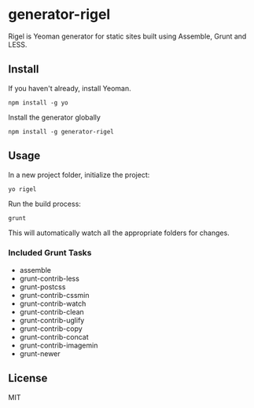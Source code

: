 # generator-rigel

Rigel is Yeoman generator for static sites built using Assemble, Grunt and LESS.

## Install
If you haven't already, install Yeoman.

	npm install -g yo

Install the generator globally

	npm install -g generator-rigel

## Usage

In a new project folder, initialize the project:

	yo rigel

Run the build process:

	grunt

This will automatically watch all the appropriate folders for changes.

### Included Grunt Tasks

- assemble
- grunt-contrib-less
- grunt-postcss
- grunt-contrib-cssmin
- grunt-contrib-watch
- grunt-contrib-clean
- grunt-contrib-uglify
- grunt-contrib-copy
- grunt-contrib-concat
- grunt-contrib-imagemin
- grunt-newer

## License

MIT
